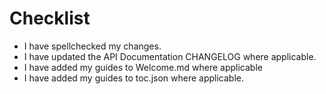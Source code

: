 # Checklist

- I have spellchecked my changes.
- I have updated the API Documentation CHANGELOG where applicable.
- I have added my guides to Welcome.md where applicable
- I have added my guides to toc.json where applicable.